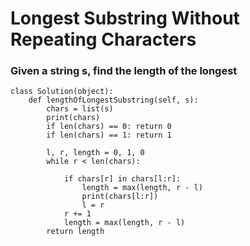 # Longest Substring Without Repeating Characters

### Given a string s, find the length of the longest 

```
class Solution(object):
    def lengthOfLongestSubstring(self, s):
        chars = list(s)
        print(chars)
        if len(chars) == 0: return 0
        if len(chars) == 1: return 1

        l, r, length = 0, 1, 0
        while r < len(chars):
           
            if chars[r] in chars[l:r]:
                length = max(length, r - l)
                print(chars[l:r])
                l = r
            r += 1
            length = max(length, r - l)
        return length
```
